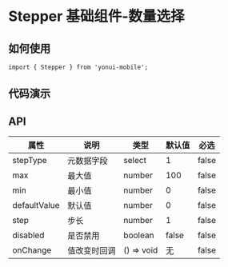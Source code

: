# Stepper 基础组件-数量选择
## 如何使用

```
import { Stepper } from 'yonui-mobile';

```

## 代码演示


## API

属性 | 说明 | 类型 | 默认值 | 必选
----|-----|------|------|------
stepType | 元数据字段 | select | 1 | false
max | 最大值 | number | 100 | false
min | 最小值 | number | 0 | false
defaultValue | 默认值 | number | 0 | false
step | 步长 | number | 1 | false
disabled | 是否禁用 | boolean | false | false
onChange | 值改变时回调 | () => void | 无 | false

